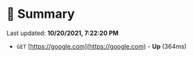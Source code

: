 # 📖 Summary
Last updated: **10/20/2021, 7:22:20 PM**

- `GET` [https://google.com](https://google.com) - **Up** (364ms)
